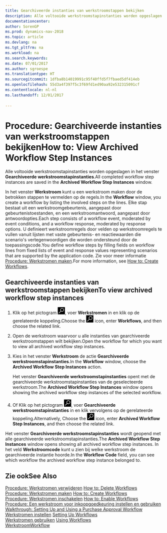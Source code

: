 ```yaml
---
title: Gearchiveerde instanties van werkstroomstappen bekijken
description: Alle voltooide werkstroomstapinstanties worden opgeslagen in het venster **Gearchiveerde werkstroomstapinstanties**.
documentationcenter: 
author: SorenGP
ms.prod: dynamics-nav-2018
ms.topic: article
ms.devlang: na
ms.tgt_pltfrm: na
ms.workload: na
ms.search.keywords: 
ms.date: 07/01/2017
ms.author: sgroespe
ms.translationtype: HT
ms.sourcegitcommit: 1dfba8b14019991c95f40ffd5f7fbaed5df414eb
ms.openlocfilehash: 55d3a4f397f5c3f69fd1ed90aa92e532315091cf
ms.contentlocale: nl-nl
ms.lasthandoff: 12/01/2017

---
```

# <a name="how-to-view-archived-workflow-step-instances"></a><span data-ttu-id="048b5-103">Procedure: Gearchiveerde instanties van werkstroomstappen bekijken</span><span class="sxs-lookup"><span data-stu-id="048b5-103">How to: View Archived Workflow Step Instances</span></span>
<span data-ttu-id="048b5-104">Alle voltooide werkstroomstapinstanties worden opgeslagen in het venster **Gearchiveerde werkstroomstapinstanties**.</span><span class="sxs-lookup"><span data-stu-id="048b5-104">All completed workflow step instances are saved in the **Archived Workflow Step Instances** window.</span></span>  

 <span data-ttu-id="048b5-105">In het venster **Werkstroom** kunt u een werkstroom maken door de betrokken stappen te vermelden op de regels.</span><span class="sxs-lookup"><span data-stu-id="048b5-105">In the **Workflow** window, you create a workflow by listing the involved steps on the lines.</span></span> <span data-ttu-id="048b5-106">Elke stap bestaat uit een werkstroomgebeurtenis, aangepast door gebeurtenistoestanden, en een werkstroomantwoord, aangepast door antwoordopties.</span><span class="sxs-lookup"><span data-stu-id="048b5-106">Each step consists of a workflow event, moderated by event conditions, and a workflow response, moderated by response options.</span></span> <span data-ttu-id="048b5-107">U definieert werkstroomregels door velden op werkstroomregels te vullen vanuit lijsten met vaste gebeurtenis- en reactiewaarden die scenario's vertegenwoordigen die worden ondersteund door de toepassingscode.</span><span class="sxs-lookup"><span data-stu-id="048b5-107">You define workflow steps by filling fields on workflow lines from fixed lists of event and response values representing scenarios that are supported by the application code.</span></span> <span data-ttu-id="048b5-108">Zie voor meer informatie [Procedure: Werkstromen maken](across-how-to-create-workflows.md).</span><span class="sxs-lookup"><span data-stu-id="048b5-108">For more information, see [How to: Create Workflows](across-how-to-create-workflows.md).</span></span>  

## <a name="to-view-archived-workflow-step-instances"></a><span data-ttu-id="048b5-109">Gearchiveerde instanties van werkstroomstappen bekijken</span><span class="sxs-lookup"><span data-stu-id="048b5-109">To view archived workflow step instances</span></span>  
1.  <span data-ttu-id="048b5-110">Klik op het pictogram ![Zoeken naar pagina of rapport](media/ui-search/search_small.png "pictogram Zoeken naar pagina of rapport"), voer **Werkstromen** in en klik op de gerelateerde koppeling.</span><span class="sxs-lookup"><span data-stu-id="048b5-110">Choose the ![Search for Page or Report](media/ui-search/search_small.png "Search for Page or Report icon") icon, enter **Workflows**, and then choose the related link.</span></span>  
2.  <span data-ttu-id="048b5-111">Open de werkstroom waarvoor u alle instanties van gearchiveerde werkstroomstappen wilt bekijken.</span><span class="sxs-lookup"><span data-stu-id="048b5-111">Open the workflow for which you want to view all archived workflow step instances.</span></span>  
3.  <span data-ttu-id="048b5-112">Kies in het venster **Werkstroom** de actie **Gearchiveerde werkstroomstapinstanties**.</span><span class="sxs-lookup"><span data-stu-id="048b5-112">In the **Workflow** window, choose the **Archived Workflow Step Instances** action.</span></span>  

    <span data-ttu-id="048b5-113">Het venster **Gearchiveerde werkstroomstapinstanties** opent met de gearchiveerde werkstroomstapinstanties van de geselecteerde werkstroom.</span><span class="sxs-lookup"><span data-stu-id="048b5-113">The **Archived Workflow Step Instances** window opens showing the archived workflow step instances of the selected workflow.</span></span>  
4.  <span data-ttu-id="048b5-114">Of Klik op het pictogram ![Zoeken naar pagina of rapport](media/ui-search/search_small.png "pictogram Zoeken naar pagina of rapport"), voer **Gearchiveerde werkstroomstapinstanties** in en klik vervolgens op de gerelateerde koppeling.</span><span class="sxs-lookup"><span data-stu-id="048b5-114">Alternatively, Choose the ![Search for Page or Report](media/ui-search/search_small.png "Search for Page or Report icon") icon, enter **Archived Workflow Step Instances**, and then choose the related link.</span></span>  

<span data-ttu-id="048b5-115">Het venster **Gearchiveerde werkstroomstapinstanties** wordt geopend met alle gearchiveerde werkstroomstapinstanties.</span><span class="sxs-lookup"><span data-stu-id="048b5-115">The **Archived Workflow Step Instances** window opens showing all archived workflow step instances.</span></span> <span data-ttu-id="048b5-116">In het veld **Werkstroomcode** kunt u zien bij welke werkstroom de gearchiveerde instantie hoorde.</span><span class="sxs-lookup"><span data-stu-id="048b5-116">In the **Workflow Code** field, you can see which workflow the archived workflow step instance belonged to.</span></span>  

## <a name="see-also"></a><span data-ttu-id="048b5-117">Zie ook</span><span class="sxs-lookup"><span data-stu-id="048b5-117">See Also</span></span>  
 <span data-ttu-id="048b5-118">[Procedure: Werkstromen verwijderen](across-how-to-delete-workflows.md) </span><span class="sxs-lookup"><span data-stu-id="048b5-118">[How to: Delete Workflows](across-how-to-delete-workflows.md) </span></span>  
 <span data-ttu-id="048b5-119">[Procedure: Werkstromen maken](across-how-to-create-workflows.md) </span><span class="sxs-lookup"><span data-stu-id="048b5-119">[How to: Create Workflows](across-how-to-create-workflows.md) </span></span>  
 <span data-ttu-id="048b5-120">[Procedure: Werkstromen inschakelen](across-how-to-enable-workflows.md) </span><span class="sxs-lookup"><span data-stu-id="048b5-120">[How to: Enable Workflows](across-how-to-enable-workflows.md) </span></span>  
 <span data-ttu-id="048b5-121">[Procedure: Een werkstroom voor inkoopgoedkeuring instellen en gebruiken](walkthrough-setting-up-and-using-a-purchase-approval-workflow.md) </span><span class="sxs-lookup"><span data-stu-id="048b5-121">[Walkthrough: Setting Up and Using a Purchase Approval Workflow](walkthrough-setting-up-and-using-a-purchase-approval-workflow.md) </span></span>  
 <span data-ttu-id="048b5-122">[Werkstromen instellen](across-set-up-workflows.md) </span><span class="sxs-lookup"><span data-stu-id="048b5-122">[Setting Up Workflows](across-set-up-workflows.md) </span></span>  
 <span data-ttu-id="048b5-123">[Werkstromen gebruiken](across-use-workflows.md) </span><span class="sxs-lookup"><span data-stu-id="048b5-123">[Using Workflows](across-use-workflows.md) </span></span>  
 [<span data-ttu-id="048b5-124">Werkstroom</span><span class="sxs-lookup"><span data-stu-id="048b5-124">Workflow</span></span>](across-workflow.md)

